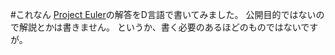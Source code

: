 #これなん
[Project Euler][linkref]の解答をD言語で書いてみました。
公開目的ではないので解説とかは書きません。
というか、書く必要のあるほどのものではないですが。


[linkref]: http://projecteuler.net/ "Project Euler"
